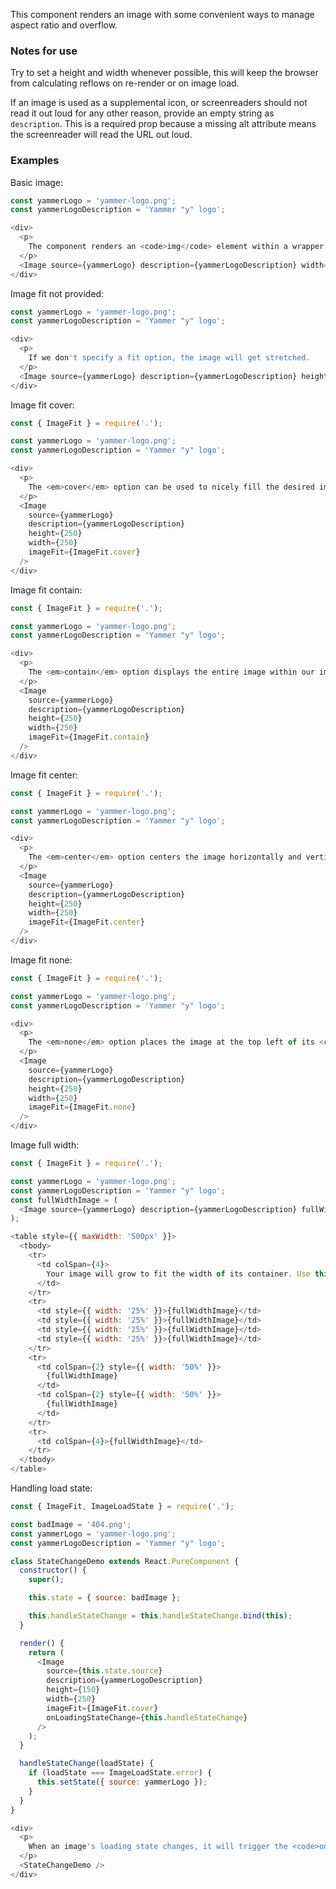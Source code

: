 This component renders an image with some convenient ways to manage aspect ratio and overflow.

### Notes for use

Try to set a height and width whenever possible, this will keep the browser from calculating reflows on re-render or on image load.

If an image is used as a supplemental icon, or screenreaders should not read it out loud for any other reason, provide an empty string as `description`. This is a required prop because a missing alt attribute means the screenreader will read the URL out loud.

### Examples

Basic image:

```js
const yammerLogo = 'yammer-logo.png';
const yammerLogoDescription = 'Yammer "y" logo';

<div>
  <p>
    The component renders an <code>img</code> element within a wrapper <code>div</code>. This <code>div</code> is <code>display: inline-block</code> so it behaves like a standard inline image. Height and width actually get applied to the wrapper <code>div</code>, and the image will get scaled/positioned within the wrapper depending on which props you provide.
  </p>
  <Image source={yammerLogo} description={yammerLogoDescription} width={250} height={140} />
</div>
```

Image fit not provided:

```js { "props": { "data-description": "fit not provided" } }
const yammerLogo = 'yammer-logo.png';
const yammerLogoDescription = 'Yammer "y" logo';

<div>
  <p>
    If we don't specify a fit option, the image will get stretched.
  </p>
  <Image source={yammerLogo} description={yammerLogoDescription} height={250} width={250} />
</div>
```

Image fit cover:

```js { "props": { "data-description": "fit cover" } }
const { ImageFit } = require('.');

const yammerLogo = 'yammer-logo.png';
const yammerLogoDescription = 'Yammer "y" logo';

<div>
  <p>
    The <em>cover</em> option can be used to nicely fill the desired image area while hiding any overflow.
  </p>
  <Image
    source={yammerLogo}
    description={yammerLogoDescription}
    height={250}
    width={250}
    imageFit={ImageFit.cover}
  />
</div>
```

Image fit contain:

```js { "props": { "data-description": "fit contain" } }
const { ImageFit } = require('.');

const yammerLogo = 'yammer-logo.png';
const yammerLogoDescription = 'Yammer "y" logo';

<div>
  <p>
    The <em>contain</em> option displays the entire image within our image area and leaves whitespace.
  </p>
  <Image
    source={yammerLogo}
    description={yammerLogoDescription}
    height={250}
    width={250}
    imageFit={ImageFit.contain}
  />
</div>
```

Image fit center:

```js { "props": { "data-description": "fit center" } }
const { ImageFit } = require('.');

const yammerLogo = 'yammer-logo.png';
const yammerLogoDescription = 'Yammer "y" logo';

<div>
  <p>
    The <em>center</em> option centers the image horizontally and vertically, using the image's original size and cropping its overflow.
  </p>
  <Image
    source={yammerLogo}
    description={yammerLogoDescription}
    height={250}
    width={250}
    imageFit={ImageFit.center}
  />
</div>
```

Image fit none:

```js { "props": { "data-description": "fit none" } }
const { ImageFit } = require('.');

const yammerLogo = 'yammer-logo.png';
const yammerLogoDescription = 'Yammer "y" logo';

<div>
  <p>
    The <em>none</em> option places the image at the top left of its <code>div</code> wrapper. It will render at its original size, possibly showing whitespace or hiding its overflow. This is generally not an option you will want to use.
  </p>
  <Image
    source={yammerLogo}
    description={yammerLogoDescription}
    height={250}
    width={250}
    imageFit={ImageFit.none}
  />
</div>
```

Image full width:

```js { "props": { "data-description": "full width" } }
const { ImageFit } = require('.');

const yammerLogo = 'yammer-logo.png';
const yammerLogoDescription = 'Yammer "y" logo';
const fullWidthImage = (
  <Image source={yammerLogo} description={yammerLogoDescription} fullWidth={true} />
);

<table style={{ maxWidth: '500px' }}>
  <tbody>
    <tr>
      <td colSpan={4}>
        Your image will grow to fit the width of its container. Use this option when you have a grid or some other layout component determining the space an image should fill. Any provided height and width will be ignored in this case, replaced with a <code>width: 100%</code> and <code>height: auto</code>.
      </td>
    </tr>
    <tr>
      <td style={{ width: '25%' }}>{fullWidthImage}</td>
      <td style={{ width: '25%' }}>{fullWidthImage}</td>
      <td style={{ width: '25%' }}>{fullWidthImage}</td>
      <td style={{ width: '25%' }}>{fullWidthImage}</td>
    </tr>
    <tr>
      <td colSpan={2} style={{ width: '50%' }}>
        {fullWidthImage}
      </td>
      <td colSpan={2} style={{ width: '50%' }}>
        {fullWidthImage}
      </td>
    </tr>
    <tr>
      <td colSpan={4}>{fullWidthImage}</td>
    </tr>
  </tbody>
</table>
```

Handling load state:

```js { "props": { "data-description": "load state" } }
const { ImageFit, ImageLoadState } = require('.');

const badImage = '404.png';
const yammerLogo = 'yammer-logo.png';
const yammerLogoDescription = 'Yammer "y" logo';

class StateChangeDemo extends React.PureComponent {
  constructor() {
    super();

    this.state = { source: badImage };

    this.handleStateChange = this.handleStateChange.bind(this);
  }

  render() {
    return (
      <Image
        source={this.state.source}
        description={yammerLogoDescription}
        height={150}
        width={250}
        imageFit={ImageFit.cover}
        onLoadingStateChange={this.handleStateChange}
      />
    );
  }

  handleStateChange(loadState) {
    if (loadState === ImageLoadState.error) {
      this.setState({ source: yammerLogo });
    }
  }
}

<div>
  <p>
    When an image's loading state changes, it will trigger the <code>onLoadingStateChange</code> callback. This example updates the source URL passed to the image when its <code>onLoadingStateChange</code> is called with an error.
  </p>
  <StateChangeDemo />
</div>
```